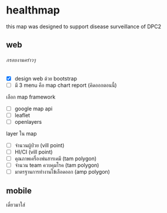 # healthmap
this map was designed to support disease surveillance of DPC2


## web
###### กรอบงานคร่าวๆ 
- [x] design web ด้วย bootstrap 
- [ ] มี 3 menu คือ map chart report (คิดออกตอนนี้)

เลือก map framework  
- [ ] google map api
- [ ] leaflet
- [ ] openlayers

layer ใน map
- [ ] จำนวนผู้ป่วย (vill point)
- [ ] HI/CI (vill point)
- [ ] คุณภาพเครื่องพ่นสารเคมี (tam polygon)
- [ ] จำนวน team ควบคุมโรค (tam polygon)
- [ ] มาตรฐานการทำงานไข้เลือดออก (amp polygon)
 
## mobile
เดี๋ยวมาใส่
